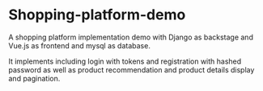 # Shopping-platform-demo
A shopping platform implementation demo with Django as backstage and Vue.js as frontend and mysql as database.

It implements including login with tokens and registration with hashed password as well as product recommendation and product details display and pagination.

